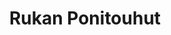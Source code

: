 ---
title: Rukan Ponitouhut
ruka: ye
aktiviteetti: ye
elamys: ye
slug: www.rukanponitouhut.fi
update: 2022-03-28-16:57
products: Talutusratsastus, poninhoito, kärryajelu, poniagility, kepparitunti, OmaPoni-päivä, ponisynttärit ja leirit
---